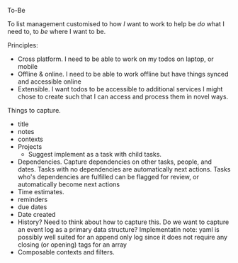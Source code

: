 To-Be

To list management customised to how *I* want to work to help be *do* what I need to, to *be* where I want to be.

Principles:
* Cross platform. I need to be able to work on my todos on laptop, or mobile
* Offline & online. I need to be able to work offline but have things synced and accessible online
* Extensible. I want todos to be accessible to additional services I might chose to create such that I can access and process them in novel ways.

Things to capture.
* title
* notes
* contexts
* Projects
    * Suggest implement as a task with child tasks.
* Dependencies. Capture dependencies on other tasks, people, and dates. Tasks with no dependencies are automatically next actions. Tasks who's dependencies are fulfilled can be flagged for review, or automatically become next actions
* Time estimates.
* reminders
* due dates
* Date created
* History? Need to think about how to capture this. Do we want to capture an event log as a primary data structure? Implementatin note: yaml is possibly well suited for an append only log since it does not require any closing (or opening) tags for an array
* Composable contexts and filters.
